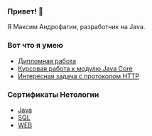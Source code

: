### Привет! 👋

Я Максим Андрофагин, разработчик на Java.

### Вот что я умею

* [Дипломная работа](https://github.com/Komakc/Diplom_SearchSystem "Диплом")
* [Курсовая работа к модулю Java Core](https://github.com/Komakc/TODOs-CourseWork "Курсовая работа")
* [Интересная задача с протоколом HTTP](https://github.com/Komakc/NetoCore-3.2.2_ReadAPINASA "Протокол HTTP")

### Сертификаты Нетологии

* [Java](certificate/Java_certificate.pdf "Java_certificate")
* [SQL](certificate/SQL_certificate.pdf "SQL_certificate")
* [WEB](certificate/WEB_certificate.pdf "WEB_certificate")
<!--
**Komakc/Komakc** is a ✨ _special_ ✨ repository because its `README.md` (this file) appears on your GitHub profile.

Here are some ideas to get you started:

- 🔭 I’m currently working on ...
- 🌱 I’m currently learning ...
- 👯 I’m looking to collaborate on ...
- 🤔 I’m looking for help with ...
- 💬 Ask me about ...
- 📫 How to reach me: ...
- 😄 Pronouns: ...
- ⚡ Fun fact: ...
-->
